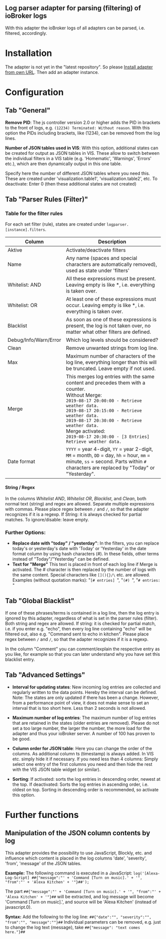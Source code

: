 ## Log parser adapter for parsing (filtering) of ioBroker logs

With this adapter the ioBroker logs of all adapters can be parsed, i.e. filtered, accordingly.

# Installation
The adapter is not yet in the "latest repository". So please [Install adapter from own URL](https://github.com/ioBroker/ioBroker.docs/blob/master/docs/en/admin/adapter.md). Then add an adapter instance.


# Configuration

## Tab "General"

**Remove PID**: The js controller version 2.0 or higher adds the PID in brackets to the front of logs, e.g. `(12234) Terminated: Without reason`. With this option the PIDs including brackets, like (1234), can be removed from the log lines.

**Number of JSON tables used in VIS**: 
With this option, additional states can be created for output as JSON tables in VIS. These allow to switch between the individual filters in a VIS table (e.g. 'Homematic', 'Warnings', 'Errors' etc.), which are then dynamically output in this one table.

Specify here the number of different JSON tables where you need this. These are created under 'visualization.table1', 'visualization.table2', etc. To deactivate: Enter 0 (then these additional states are not created)


## Tab "Parser Rules (Filter)"

### Table for the filter rules

For each set filter (rule), states are created under `logparser.[instance].filters`.


| **Column**            | **Description** |
|-----------------------|-----------------------------------------------------------------------|
| Aktive                | Activate/deactivate filters |
| Name                  | Any name (spaces and special characters are automatically removed), used as state under 'filters' |
| Whitelist: AND        | All these expressions must be present. Leaving empty is like *, i.e. everything is taken over. |
| Whitelist: OR       | At least one of these expressions must occur. Leaving empty is like *, i.e. everything is taken over. |
| Blacklist             |  As soon as one of these expressions is present, the log is not taken over, no matter what other filters are defined. |
| Debug/Info/Warn/Error | Which log levels should be considered? |
| Clean            | Remove unwanted strings from log line. |
| Max                   | Maximum number of characters of the log line, everything longer than this will be truncated. Leave empty if not used. |
| Merge                 | This merges log entries with the same content and precedes them with a counter.<br>Without Merge:<br>`2019-08-17 20:00:00 - Retrieve weather data.`<br>`2019-08-17 20:15:00 - Retrieve weather data.`<br>`2019-08-17 20:30:00 - Retrieve weather data.`<br>Merge activated:<br>`2019-08-17 20:30:00 - [3 Entries] Retrieve weather data.` |
| Date format          | `YYYY` = year 4-digit, `YY` = year 2-digit, `MM` = month, `DD` = day, `hh` = hour, `mm` = minute, `ss` = second. Parts within `#` characters are replaced by "Today" or "Yesterday". |

#### String / Regex
In the columns *Whitelist AND*, *Whitelist OR*, *Blacklist*, and *Clean*, both normal text (string) and regex are allowed. Separate multiple expressions with commas. Please place regex between `/` and `/`, so that the adapter recognizes if it is a regexp. If String: it is always checked for partial matches. To ignore/disable: leave empty.


### Further Options:

* **Replace date with "today" / "yesterday"**: In the filters, you can replace today's or yesterday's date with 'Today' or 'Yesterday' in the date format column by using hash characters (#). In these fields, other terms instead of "Today"/"Yesterday" can be defined.
* **Text for "Merge"** This text is placed in front of each log line if Merge is activated. The # character is then replaced by the number of logs with the same content. Special characters like `[](){}/\` etc. are allowed. Examples (without quotation marks): "`[# entries] `", "`(#) `", "`# entries: `"


## Tab "Global Blacklist"

If one of these phrases/terms is contained in a log line, then the log entry is ignored by this adapter, regardless of what is set in the parser rules (filter). Both string and regex are allowed. If string: it is checked for partial match, i.e. if you enter e.g. "echo", then every log line containing "echo" will be filtered out, also e.g. "Command sent to echo in kitchen".
Please place regex between `/` and `/`, so that the adapter recognizes if it is a regexp.

In the column "Comment" you can comment/explain the respective entry as you like, for example so that you can later understand why you have set this blacklist entry.

## Tab "Advanced Settings"

* **Interval for updating states**: New incoming log entries are collected and regularly written to the data points. Hereby the interval can be defined. Note: The states are only updated if there has been a change. However, from a performance point of view, it does not make sense to set an interval that is too short here. Less than 2 seconds is not allowed.

* **Maximum number of log entries**: The maximum number of log entries that are retained in the states (older entries are removed). Please do not set a too large number, the larger the number, the more load for the adapter and thus your ioBroker server. A number of 100 has proven to be good.
* **Column order for JSON table**: Here you can change the order of the columns. As additional column ts (timestamp) is always added. In VIS etc. simply hide it if necessary.
If you need less than 4 columns: Simply select one entry of the first columns you need and then hide the rest with the VIS JSON table widget (or similar).
* **Sorting**: If activated: sorts the log entries in descending order, newest at the top. If deactivated: Sorts the log entries in ascending order, i.e. oldest on top. Sorting in descending order is recommended, so activate this option.

# Further functions

## Manipulation of the JSON column contents by log

This adapter provides the possibility to use JavaScript, Blockly, etc. and influence which content is placed in the log columns 'date', 'severity', 'from', 'message' of the JSON tables.

**Example:**
The following command is executed in a JavaScript:
`log('[Alexa-Log-Script] ##{"message":"' + 'Command [Turn on music].' + '", "from":"' + 'Alexa Kitchen' + '"}##');`

The part `##{"message":"' + 'Command [Turn on music].' + '", "from":"' + 'Alexa Kitchen' + '"}##` will be extracted, and log message will become 'Command [Turn on music].', and source will be 'Alexa Kitchen' (instead of javascript.0).

**Syntax:**
Add the following to the log line: `##{"date":"", "severity":"", "from":"", "message":""}##`
Individual parameters can be removed, e.g. just to change the log text (message), take `##{"message": "text comes here."}##`
